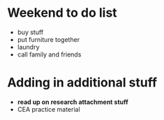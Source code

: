 # Weekend to do list
* buy stuff
* put furniture together
* laundry
* call family and friends
# Adding in additional stuff
* **read up on research attachment stuff**
* CEA practice material



